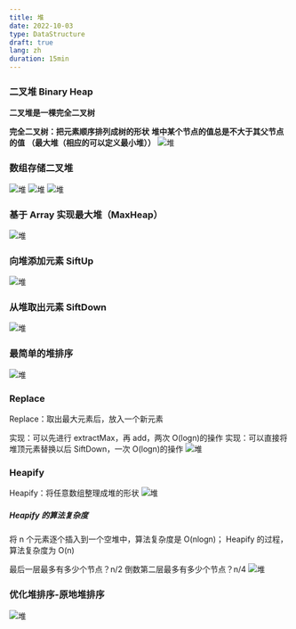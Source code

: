 ```yaml
---
title: 堆
date: 2022-10-03
type: DataStructure
draft: true
lang: zh
duration: 15min
---
```


### 二叉堆 Binary Heap

**二叉堆是一棵完全二叉树**

**完全二叉树：把元素顺序排列成树的形状**
**堆中某个节点的值总是不大于其父节点的值** **（最大堆（相应的可以定义最小堆））**
![堆](/public/images/data-structure/12-0.png)

### 数组存储二叉堆

![堆](/public/images/data-structure/12-1.png)
![堆](/public/images/data-structure/12-2.png)
![堆](/public/images/data-structure/12-3.png)

### 基于 Array 实现最大堆（MaxHeap）

![堆](/public/images/data-structure/12-4.png)

### 向堆添加元素 SiftUp

![堆](/public/images/data-structure/12-5.png)

### 从堆取出元素 SiftDown

![堆](/public/images/data-structure/12-6.png)

### 最简单的堆排序

![堆](/public/images/data-structure/12-8.png)

### Replace

Replace：取出最大元素后，放入一个新元素

实现：可以先进行 extractMax，再 add，两次 O(logn)的操作
实现：可以直接将堆顶元素替换以后 SiftDown，一次 O(logn)的操作
![堆](/public/images/data-structure/12-9.png)

### Heapify

Heapify：将任意数组整理成堆的形状
![堆](/public/images/data-structure/12-10.png)

##### Heapify 的算法复杂度

将 n 个元素逐个插入到一个空堆中，算法复杂度是 O(nlogn)；
Heapify 的过程，算法复杂度为 O(n)

最后一层最多有多少个节点？n/2
倒数第二层最多有多少个节点？n/4
![堆](/public/images/data-structure/12-7.png)

### 优化堆排序-原地堆排序

![堆](/public/images/data-structure/12-11.png)
